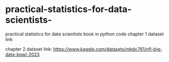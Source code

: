# practical-statistics-for-data-scientists-
practical statistics for data scientists book in python code
chapter 1 dataset link

chapter 2 dataset link:
       https://www.kaggle.com/datasets/mkdc761/nfl-big-data-bowl-2023

